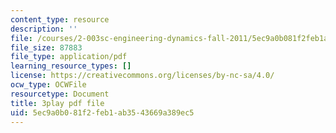 ```yaml
---
content_type: resource
description: ''
file: /courses/2-003sc-engineering-dynamics-fall-2011/5ec9a0b081f2feb1ab3543669a389ec5_p9DHjoLS3GA.pdf
file_size: 87883
file_type: application/pdf
learning_resource_types: []
license: https://creativecommons.org/licenses/by-nc-sa/4.0/
ocw_type: OCWFile
resourcetype: Document
title: 3play pdf file
uid: 5ec9a0b0-81f2-feb1-ab35-43669a389ec5
---
```

